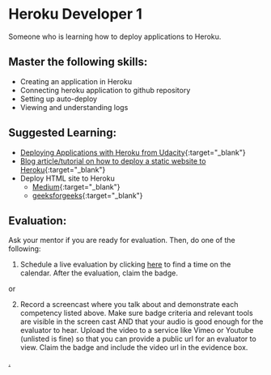 # Heroku Developer 1

Someone who is learning how to deploy applications to Heroku.

## Master the following skills:

- Creating an application in Heroku
- Connecting heroku application to github repository
- Setting up auto-deploy
- Viewing and understanding logs

## Suggested Learning:

- [Deploying Applications with Heroku from Udacity](https://www.udacity.com/course/deploying-applications-with-heroku--ud272){:target="\_blank"}
- [Blog article/tutorial on how to deploy a static website to Heroku](https://blog.teamtreehouse.com/deploy-static-site-heroku){:target="\_blank"}
- Deploy HTML site to Heroku
  - [Medium](https://medium.com/@winnieliang/how-to-run-a-simple-html-css-javascript-application-on-heroku-4e664c541b0b){:target="\_blank"}
  - [geeksforgeeks](https://www.geeksforgeeks.org/how-to-deploy-a-basic-static-html-website-to-heroku/){:target="\_blank"}

## Evaluation:

Ask your mentor if you are ready for evaluation. Then, do one of the following:

1. Schedule a live evaluation by clicking [here](https://calendly.com/codex-evaluations/1?a1=Heroku%20Developer%201&a2=Cq9q8pooSYu6hyNj56SCkA) to find a time on the calendar. After the evaluation, claim the badge.

or

2. Record a screencast where you talk about and demonstrate each competency listed above. Make sure badge criteria and relevant tools are visible in the screen cast AND that your audio is good enough for the evaluator to hear. Upload the video to a service like Vimeo or Youtube (unlisted is fine) so that you can provide a public url for an evaluator to view. Claim the badge and include the video url in the evidence box.

[.](level-1)
